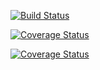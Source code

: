 [![Build Status](https://travis-ci.org/mariuszcrust/eLeave.svg?branch=master)](https://travis-ci.org/mariuszcrust/eLeave)

[![Coverage Status](https://coveralls.io/repos/github/mariuszcrust/eLeave/badge.svg?branch=master)](https://coveralls.io/github/mariuszcrust/eLeave?branch=master)

[![Coverage Status](https://coveralls.io/repos/parroty/excoveralls/badge.svg?branch=master)](https://coveralls.io/r/parroty/excoveralls?branch=master) 
